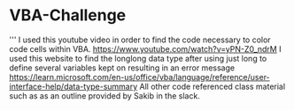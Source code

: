 # VBA-Challenge
'''
I used this youtube video in order to find the code necessary to color code cells within VBA. 
https://www.youtube.com/watch?v=yPN-Z0_ndrM
I used this website to find the longlong data type after using just long to define several variables kept on resulting in an error message
https://learn.microsoft.com/en-us/office/vba/language/reference/user-interface-help/data-type-summary
All other code referenced class material such as as an outline provided by Sakib in the slack. 
